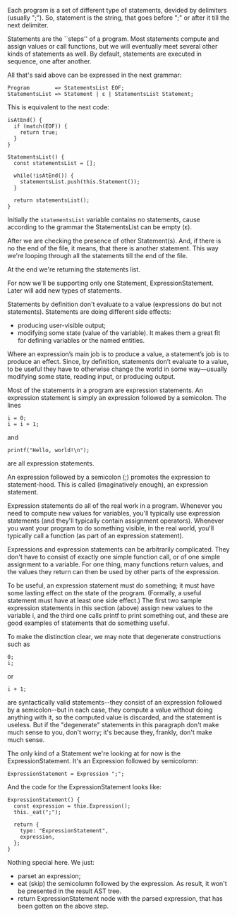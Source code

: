 Each program is a set of different type of statements, devided by delimiters (usually ";"). So, statement is the string, that goes before ";" or after it till the next delimiter.

Statements are the ``steps'' of a program. Most statements compute and assign values or call functions, but we will eventually meet several other kinds of statements as well. By default, statements are executed in sequence, one after another.

All that's said above can be expressed in the next grammar:

```
Program        => StatementsList EOF;
StatementsList => Statement | ɛ | StatementsList Statement; 
```

This is equivalent to the next code:


```
isAtEnd() {
  if (match(EOF)) {
    return true;
  }
}

StatementsList() {
  const statementsList = [];
  
  while(!isAtEnd()) {
    statementsList.push(this.Statement());
  }
  
  return statementsList();
}
```


Initially the `statementsList` variable contains no statements, cause according to the grammar the StatementsList can be empty (ɛ).

After we are checking the presence of other Statement(s). And, if there is no the end of the file, it means, that there is another statement. This way we're looping through all the statements till the end of the file.

At the end we're returning the statements list.

For now we'll be supporting only one Statement, ExpressionStatement. Later will add new types of statements. 

Statements by definition don't evaluate to a value (expressions do but not statements). Statements are doing different side effects:
- producing user-visible output;
- modifying some state (value of the variable). It makes them a great fit for defining variables or the named entities.

Where an expression’s main job is to produce a value, a statement’s job is to produce an effect. Since, by definition, statements don’t evaluate to a value, to be useful they have to otherwise change the world in some way—usually modifying some state, reading input, or producing output.

Most of the statements in a program are expression statements. An expression statement is simply an expression followed by a semicolon. The lines

```
i = 0;
i = i + 1;
```

and

```
printf("Hello, world!\n");
```

are all expression statements.

An expression followed by a semicolon (;) promotes the expression to statement-hood. This is called (imaginatively enough), an expression statement.

Expression statements do all of the real work in a program. Whenever you need to compute new values for variables, you'll typically use expression statements (and they'll typically contain assignment operators). Whenever you want your program to do something visible, in the real world, you'll typically call a function (as part of an expression statement). 

Expressions and expression statements can be arbitrarily complicated. They don't have to consist of exactly one simple function call, or of one simple assignment to a variable. For one thing, many functions return values, and the values they return can then be used by other parts of the expression.

To be useful, an expression statement must do something; it must have some lasting effect on the state of the program. (Formally, a useful statement must have at least one side effect.) The first two sample expression statements in this section (above) assign new values to the variable i, and the third one calls printf to print something out, and these are good examples of statements that do something useful.

To make the distinction clear, we may note that degenerate constructions such as

```
0;
i;
```

or

```
i + 1;
```

are syntactically valid statements--they consist of an expression followed by a semicolon--but in each case, they compute a value without doing anything with it, so the computed value is discarded, and the statement is useless. But if the "degenerate" statements in this paragraph don't make much sense to you, don't worry; it's because they, frankly, don't make much sense.

The only kind of a Statement we're looking at for now is the ExpressionStatement. It's an Expression followed by semicolomn:

```
ExpressionStatement = Expression ";";
```

And the code for the ExpressionStatement looks like:

```
ExpressionStatement() {
  const expression = thie.Expression();
  this._eat(";");
  
  return {
    type: "ExpressionStatement",
    expression,
  };
}
```

Nothing special here. We just:
- parset an expression;
- eat (skip) the semicolumn followed by the expression. As result, it won't be presented in the result AST tree.
- return ExpressionStatement node with the parsed expression, that has been gotten on the above step.
